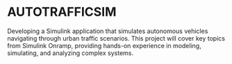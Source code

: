 # AUTOTRAFFICSIM
Developing a Simulink application that simulates autonomous vehicles navigating through urban traffic scenarios. This project will cover key topics from Simulink Onramp, providing hands-on experience in modeling, simulating, and analyzing complex systems.

<!--
** Drag dynamics, why sine wave, cruise control and modelling, signals & systems inc. moving average filter, why 1rad/sec, shortcuts and accessibility, relation replication of logical

For example, how would you output any negative values of the sine wave as zero (a half-wave rectifier)? What about outputting any negative values as positive (a full-wave rectifier)?

states in dymisci systems, sample time delay unit

laplace

why always set intial condition in integrator


Simulink enables you to model different kinds of systems easily using the same processes you just learned. Check out the documentation for more examples.
 
For instance, you can model systems with many degrees-of-freedom, like this half-car suspension model, or nonlinear systems, such as this friction model with hard stops.


When Simulink runs a simulation, it numerically solves the dynamic equations represented in the model. Characteristics of dynamic systems can vary widely; for example, they can be discrete, continuous, fast, or slow. To account for this, Simulink includes many types of numerical solvers.


u've modeled a discrete, proportional-integral controller in Simulink! Try changing the values of K
p
,K
i
, and T
s
 and see how they affect the controller output.


 --->
